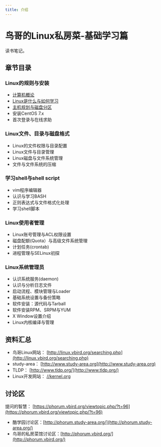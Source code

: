 ```yaml
---
title: 介绍
---
```


# 鸟哥的Linux私房菜-基础学习篇
读书笔记。

## 章节目录

### Linux的规则与安装

* [计算机概论](./计算机概论.md)
* [Linux是什么与如何学习](./Linux是什么与如何学习.md)
* [主机规划与磁盘分区](./主机规划与磁盘分区.md)
* 安装CentOS 7.x
* 首次登录与在线求助

### Linux文件、目录与磁盘格式

* Linux的文件权限与目录配置
* Linux文件与目录管理
* Linux磁盘与文件系统管理
* 文件与文件系统的压缩

### 学习shell与shell script

* vim程序编辑器
* 认识与学习BASH
* 正则表达式与文件格式化处理
* 学习shell脚本

### Linux使用者管理

* Linux账号管理与ACL权限设置
* 磁盘配额(Quota）与高级文件系统管理
* 计划任务(crontab)
* 进程管理与SELinux初探

### Linux系统管理员

* 认识系统服务(daemon)
* 认识与分析日志文件
* 启动流程、模块管理与Loader
* 基础系统设置与备份策略
* 软件安装：源代码与Tarball
* 软件安装RPM、SRPM与YUM
* X Window设置介绍
* Linux内核编译与管理

## 资料汇总
* 鸟哥Linux网站： [http://linux.vbird.org/searching.php](http://linux.vbird.org/searching.php)
* study-area： [http://www.study-area.org](http://www.study-area.org)
* TLDP： [http://www.tldp.org/](http://www.tldp.org/)
* Linux开发网站： [//kernel.org](//kernel.org)



## 讨论区

提问的智慧： [https://phorum.vbird.org/viewtopic.php/?t=96](https://phorum.vbird.org/viewtopic.php/?t=96)

* 酷学园讨论区：[http://phorum.study-area.org/](http://phorum.study-area.org/)
* 鸟哥的私房菜馆讨论区：[http://phorum.vbird.org/](http://phorum.vbird.org/)

